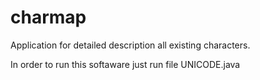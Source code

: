 # charmap
Application for detailed description all existing characters.

In order to run this softaware just run file UNICODE.java
